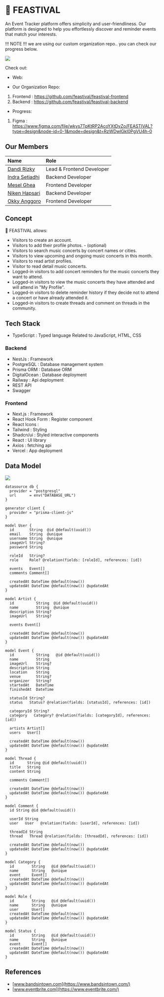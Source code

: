 # 🎉 FEASTIVAL

An Event Tracker platform offers simplicity and user-friendliness. Our platform is designed to help you effortlessly discover and reminder events that match your interests.

!!! NOTE !!!
we are using our custom organization repo.. you can check our progress below.

![](/assets/branding-aspects.png)

Check out:

- Web:

- Our Organization Repo:

1. Frontend : https://github.com/feastival/feastival-frontend
2. Backend : https://github.com/feastival/feastival-backend

- Progress:

1. Figma : https://www.figma.com/file/wkys7TpKtRP2AcoYXtDvZo/FEASTIVAL?type=design&node-id=0-1&mode=design&t=RzWDwlGkI0PgVU4h-0

## Our Members

| Name                                                | Role                      |
| :-------------------------------------------------- | :------------------------ |
| [Dandi Rizky](https://github.com/DandiRizkyy)       | Lead & Frontend Developer |
| [Indra Setiadhi](https://github.com/indrasetiadhi4) | Backend Developer         |
| [Mesel Ghea](https://github.com/meselghea)          | Frontend Developer        |
| [Niken Hapsari](https://github.com/nikenhpsr)       | Backend Developer         |
| [Okky Anggoro](https://github.com/anggr)            | Frontend Developer        |

## Concept

🎉 FEASTIVAL allows:

- Visitors to create an account.
- Visitors to add their profile photos. - (optional)
- Visitors to search music concerts by concert names or cities.
- Visitors to view upcoming and ongoing music concerts in this month.
- Visitors to read artist profiles.
- Visitor to read detail music concerts.
- Logged-in visitors to add concert reminders for the music concerts they want to attend.
- Logged-in visitors to view the music concerts they have attended and will attend in "My Profile".
- Logged-in visitors to delete reminder history if they decide not to attend a concert or have already attended it.
- Logged-in visitors to create threads and comment on threads in the community.

## Tech Stack

- TypeScript : Typed language Related to JavaScript, HTML, CSS

### Backend

- NestJs : Framework
- PostgreSQL : Database management system
- Prisma ORM : Database ORM
- DigitalOcean : Database deployment
- Railway : Api deployment
- REST API
- Swagger

### Frontend

- Next.js : Framework
- React Hook Form : Register component
- React Icons :
- Tailwind : Styling
- Shadcn/ui : Styled interactive components
- React : UI library
- Axios : fetching api
- Vercel : App deployment

## Data Model

![](/assets/data-model.png)

```
datasource db {
  provider = "postgresql"
  url      = env("DATABASE_URL")
}

generator client {
  provider = "prisma-client-js"
}

model User {
  id       String  @id @default(uuid())
  email    String  @unique
  username String  @unique
  imageUrl String?
  password String

  roleId   String?
  role     Role? @relation(fields: [roleId], references: [id])

  events   Event[]
  comments Comment[]

  createdAt DateTime @default(now())
  updatedAt DateTime @default(now()) @updatedAt
}

model Artist {
  id          String  @id @default(uuid())
  name        String  @unique
  description String?
  imageUrl    String?

  events Event[]

  createdAt DateTime @default(now())
  updatedAt DateTime @default(now()) @updatedAt
}

model Event {
  id          String   @id @default(uuid())
  name        String
  imageUrl    String?
  description String
  location    String
  venue       String?
  organizer   String?
  startedAt   DateTime
  finishedAt  DateTime

  statusId String?
  status   Status? @relation(fields: [statusId], references: [id])

  categoryId String?
  category   Category? @relation(fields: [categoryId], references: [id])

  artists Artist[]
  users   User[]

  createdAt DateTime @default(now())
  updatedAt DateTime @default(now()) @updatedAt
}

model Thread {
  id      String @id @default(uuid())
  title   String
  content String

  comments Comment[]

  createdAt DateTime @default(now())
  updatedAt DateTime @default(now()) @updatedAt
}

model Comment {
  id String @id @default(uuid())

  userId String
  user   User   @relation(fields: [userId], references: [id])

  threadId String
  thread   Thread @relation(fields: [threadId], references: [id])

  createdAt DateTime @default(now())
  updatedAt DateTime @default(now()) @updatedAt
}

model Category {
  id        String   @id @default(uuid())
  name      String   @unique
  event     Event[]
  createdAt DateTime @default(now())
  updatedAt DateTime @default(now()) @updatedAt
}

model Role {
  id        String   @id @default(uuid())
  name      String   @unique
  user      User[]
  createdAt DateTime @default(now())
  updatedAt DateTime @default(now()) @updatedAt
}

model Status {
  id        String   @id @default(uuid())
  name      String   @unique
  event     Event[]
  createdAt DateTime @default(now())
  updatedAt DateTime @default(now()) @updatedAt
}

```

## References

- [www.bandsintown.com](https://www.bandsintown.com/)
- [www.eventbrite.com](https://www.eventbrite.com/)
